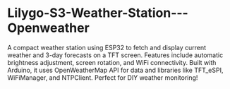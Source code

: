 # Lilygo-S3-Weather-Station---Openweather
A compact weather station using ESP32 to fetch and display current weather and 3-day forecasts on a TFT screen. Features include automatic brightness adjustment, screen rotation, and WiFi connectivity. Built with Arduino, it uses OpenWeatherMap API for data and libraries like TFT_eSPI, WiFiManager, and NTPClient. Perfect for DIY weather monitoring!
